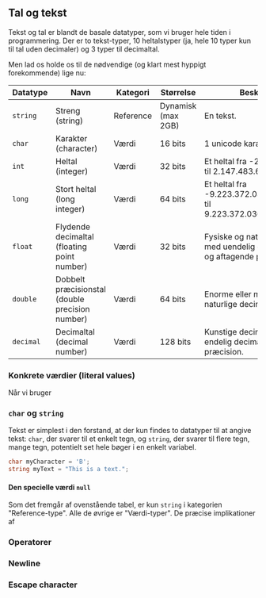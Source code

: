 ## Tal og tekst

Tekst og tal er blandt de basale datatyper, som vi bruger hele tiden i programmering. Der er to tekst-typer, 10 heltalstyper (ja, hele 10 typer kun til tal uden decimaler) og 3 typer til decimaltal. 

Men lad os holde os til de nødvendige (og klart mest hyppigt forekommende) lige nu:

| Datatype  | Navn                                            | Kategori  | Størrelse          | Beskrivelse                                                                       |
| --------- | ----------------------------------------------- | --------- | ------------------ | --------------------------------------------------------------------------------- |
| `string`  | Streng (string)                                 | Reference | Dynamisk (max 2GB) | En tekst.                                                                         |
| `char`    | Karakter (character)                            | Værdi     | 16 bits            | 1 unicode karakter.                                                               |
| `int`     | Heltal (integer)                                | Værdi     | 32 bits            | Et heltal fra -2.147.483.648 til 2.147.483.647                                    |
| `long`    | Stort heltal (long integer)                     | Værdi     | 64 bits            | Et heltal fra -9.223.372.036.854.775.808 til 9.223.372.036.854.775.807            |
| `float`   | Flydende decimaltal (floating point number)     | Værdi     | 32 bits            | Fysiske og naturlige decimaltal med uendelig decimalrække og aftagende præcision. |
| `double`  | Dobbelt præcisionstal (double precision number) | Værdi     | 64 bits            | Enorme eller meget små naturlige decimaltal.                                      |
| `decimal` | Decimaltal (decimal number)                     | Værdi     | 128 bits           | Kunstige decimaltal med endelig decimalrække og høj præcision.                    |

### Konkrete værdier (literal values)

Når vi bruger 

### `char` og `string`

Tekst er simplest i den forstand, at der kun findes to datatyper til at angive tekst: `char`, der svarer til et enkelt tegn, og `string`, der svarer til flere tegn, mange tegn, potentielt set hele bøger i en enkelt variabel.

```csharp
char myCharacter = 'B';
string myText = "This is a text.";
```

#### Den specielle værdi `null`

Som det fremgår af ovenstående tabel, er kun `string` i kategorien "Reference-type". Alle de øvrige er "Værdi-typer". De præcise implikationer af 


### Operatorer



### Newline

### Escape character

